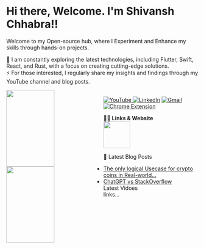 # Hi there, Welcome. I'm Shivansh Chhabra!! 
Welcome to my Open-source hub, where I Experiment and Enhance my skills through hands-on projects.


🔭  I am constantly exploring the latest technologies, including Flutter, Swift, React, and Rust, with a focus on creating cutting-edge solutions.
<br>
⚡  For those interested, I regularly share my insights and findings through my YouTube channel and blog posts. <br>


<img align="left"  height="200px" width="50%" src="https://github-readme-stats.vercel.app/api?username=shan18u&&show_icons=true&title_color=ffffff&icon_color=bb2acf&text_color=daf7dc&bg_color=151515"/>
<img  align="left" height="200px" width="50%" src="https://github-readme-stats.vercel.app/api/top-langs/?username=shan18u&layout=compact" />


<br><a href="https://www.youtube.com/channel/UCVHrGysYcEcXVY_yzPEV3iQ">![YouTube](https://img.shields.io/badge/YouTube-%23FF0000.svg?style=for-the-badge&logo=YouTube&logoColor=white) </a>
<a href="www.linkedin.com/in/">![LinkedIn](https://img.shields.io/badge/linkedin-%230077B5.svg?style=for-the-badge&logo=linkedin&logoColor=white)</a>
<a href="www.linkedin.com/in/" >![Gmail](https://img.shields.io/badge/Gmail-D14836?style=for-the-badge&logo=gmail&logoColor=white)</a>
<a href="www.linkedin.com/in/">![Chrome Extension](https://img.shields.io/badge/Google_Play-414141?style=for-the-badge&logo=google-play&logoColor=white)</a>

👨‍💻  **Links & Website**<br>
<a href="www.linkedin.com/in/"> <img height="70px" src="https://img.icons8.com/avantgarde/100/null/internet.png"/> </a>

📕  Latest Blog Posts
- [The only logical Usecase for crypto coins in Real-world…](https://medium.com/@shivanshchhabra02/the-use-case-for-crypto-coins-in-real-world-499816624884)
- [ChatGPT vs StackOverflow](https://medium.com/@shivanshchhabra02/chatgpt-vs-stackoverflow-c8255c8829dd)
<br>  Latest Vidoes <br>
links...
